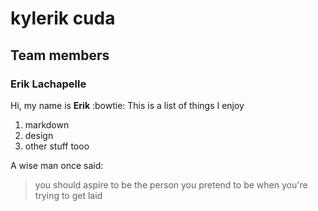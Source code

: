 # kylerik cuda

## Team members

### Erik Lachapelle

Hi, my name is __Erik__ :bowtie:
This is a list of things I enjoy
1. markdown
2. design
3. other stuff tooo

A wise man once said:
> you should aspire to be the person you pretend to be when you're trying to get laid
